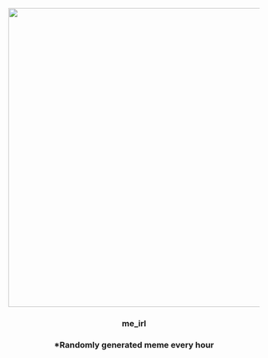 <p align="center">
        <img src="https://i.redd.it/ltzu2lxx3nr91.jpg" width="600" height="600">
        </p>
        <h3 align="center">me_irl</h3>
        <h3 align="center">*Randomly generated meme every hour</h3>
    